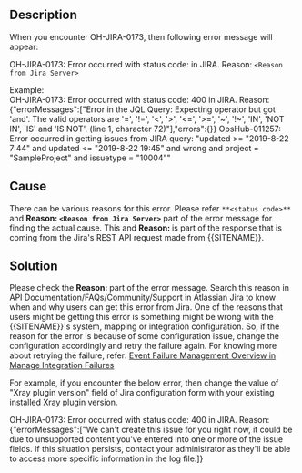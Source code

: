 ## Description
When you encounter OH-JIRA-0173, then following error message will appear:

OH-JIRA-0173: Error occurred with status code: <status code> in JIRA. Reason: `<Reason from Jira Server>`

Example:  
OH-JIRA-0173: Error occurred with status code: 400 in JIRA. Reason: {"errorMessages":["Error in the JQL Query: Expecting operator but got 'and'. The valid operators are '=', '!=', '<', '>', '<=', '>=', '~', '!~', 'IN', 'NOT IN', 'IS' and 'IS NOT'. (line 1, character 72)"],"errors":{}} OpsHub-011257: Error occurred in getting issues from JIRA query: "updated >= "2019-8-22 7:44" and updated <= "2019-8-22 19:45" and wrong and project = "SampleProject" and issuetype = "10004""

## Cause
There can be various reasons for this error. Please refer `**<status code>**` and **Reason: `<Reason from Jira Server>`** part of the error message for finding the actual cause. This **<status code>** and **Reason: <Reason from Jira Server>** is part of the response that is coming from the Jira's REST API request made from {{SITENAME}}.

## Solution
Please check the **Reason: <Reason from Jira Server>** part of the error message. Search this reason in API Documentation/FAQs/Community/Support in Atlassian Jira to know when and why users can get this error from Jira. One of the reasons that users might be getting this error is something might be wrong with the {{SITENAME}}'s system, mapping or integration configuration. So, if the reason for the error is because of some configuration issue, change the configuration accordingly and retry the failure again. For knowing more about retrying the failure, refer: [Event Failure Management Overview in Manage Integration Failures](../../../manage-integration-failures.md#event-failure-management-overview)

For example, if you encounter the below error, then change the value of "Xray plugin version" field of Jira configuration form with your existing installed Xray plugin version.
  
OH-JIRA-0173: Error occurred with status code: 400 in JIRA. Reason: {"errorMessages":["We can't create this issue for you right now, it could be due to unsupported content you've entered into one or more of the issue fields. If this situation persists, contact your administrator as they'll be able to access more specific information in the log file.]}

